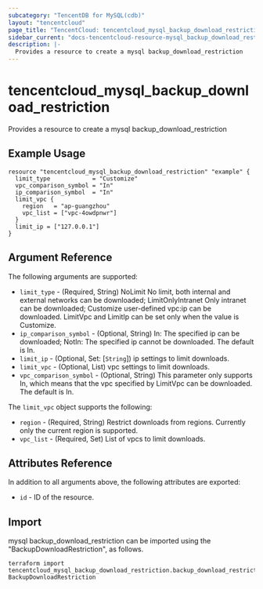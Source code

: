 ```yaml
---
subcategory: "TencentDB for MySQL(cdb)"
layout: "tencentcloud"
page_title: "TencentCloud: tencentcloud_mysql_backup_download_restriction"
sidebar_current: "docs-tencentcloud-resource-mysql_backup_download_restriction"
description: |-
  Provides a resource to create a mysql backup_download_restriction
---
```


# tencentcloud_mysql_backup_download_restriction

Provides a resource to create a mysql backup_download_restriction

## Example Usage

```hcl
resource "tencentcloud_mysql_backup_download_restriction" "example" {
  limit_type            = "Customize"
  vpc_comparison_symbol = "In"
  ip_comparison_symbol  = "In"
  limit_vpc {
    region   = "ap-guangzhou"
    vpc_list = ["vpc-4owdpnwr"]
  }
  limit_ip = ["127.0.0.1"]
}
```

## Argument Reference

The following arguments are supported:

* `limit_type` - (Required, String) NoLimit No limit, both internal and external networks can be downloaded; LimitOnlyIntranet Only intranet can be downloaded; Customize user-defined vpc:ip can be downloaded. LimitVpc and LimitIp can be set only when the value is Customize.
* `ip_comparison_symbol` - (Optional, String) In: The specified ip can be downloaded; NotIn: The specified ip cannot be downloaded. The default is In.
* `limit_ip` - (Optional, Set: [`String`]) ip settings to limit downloads.
* `limit_vpc` - (Optional, List) vpc settings to limit downloads.
* `vpc_comparison_symbol` - (Optional, String) This parameter only supports In, which means that the vpc specified by LimitVpc can be downloaded. The default is In.

The `limit_vpc` object supports the following:

* `region` - (Required, String) Restrict downloads from regions. Currently only the current region is supported.
* `vpc_list` - (Required, Set) List of vpcs to limit downloads.

## Attributes Reference

In addition to all arguments above, the following attributes are exported:

* `id` - ID of the resource.



## Import

mysql backup_download_restriction can be imported using the "BackupDownloadRestriction", as follows.

```
terraform import tencentcloud_mysql_backup_download_restriction.backup_download_restriction BackupDownloadRestriction
```

